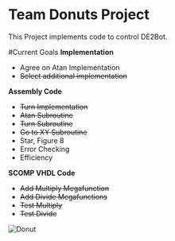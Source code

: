 Team Donuts Project
=====
This Project implements code to control DE2Bot.

#Current Goals
__Implementation__
* Agree on Atan Implementation
* ~~Select additional implementation~~ 

__Assembly Code__
* ~~Turn Implementation~~
* ~~Atan Subroutine~~
* ~~Turn Subroutine~~
* ~~Go to XY Subroutine~~
* Star, Figure 8
* Error Checking
* Efficiency



__SCOMP VHDL Code__
* ~~Add Multiply Megafunction~~ 
* ~~Add Divide Megafunctions~~
* ~~Test Multiply~~
* ~~Test Divide~~

![Donut](https://lh4.googleusercontent.com/-3xXcAWENdIA/U5z64AGLjgI/AAAAAAACKLE/iVDWSb99A58/w454-h488/tumblr_lmbq7fyKeu1ql3yfgo1_500.gif "Donut")
